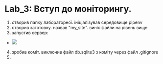 # Lab_3: Вступ до моніторингу.

1. створив папку лабораторної. ініціалізував середовище pipenv
2. створив заготовку. назвав "my_site". виніс файли на рівень вище
3. запустив сервер:
- ![](img/server_lauch.png)
4. зробив коміт. виключив файл db.sqlite3 з коміту через файл .gitignore
5. 